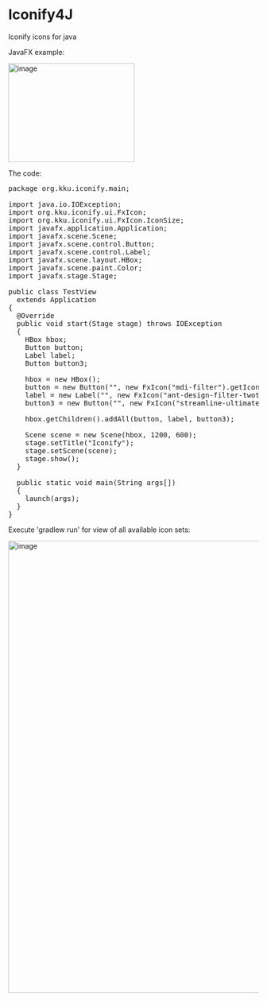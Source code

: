 # Iconify4J
Iconify icons for java

JavaFX example:

<img width="254" height="199" alt="image" src="https://github.com/user-attachments/assets/427d4299-bbed-48f1-ad07-b74e273d2d38" />

The code:
<pre>
package org.kku.iconify.main;

import java.io.IOException;
import org.kku.iconify.ui.FxIcon;
import org.kku.iconify.ui.FxIcon.IconSize;
import javafx.application.Application;
import javafx.scene.Scene;
import javafx.scene.control.Button;
import javafx.scene.control.Label;
import javafx.scene.layout.HBox;
import javafx.scene.paint.Color;
import javafx.stage.Stage;

public class TestView
  extends Application
{
  @Override
  public void start(Stage stage) throws IOException
  {
    HBox hbox;
    Button button;
    Label label;
    Button button3;

    hbox = new HBox();
    button = new Button("", new FxIcon("mdi-filter").getIconNode());
    label = new Label("", new FxIcon("ant-design-filter-twotone").size(IconSize.VERY_LARGE).getIconNode());
    button3 = new Button("", new FxIcon("streamline-ultimate-color-filter-1").size(IconSize.SUPER_LARGE).fillColor(Color.PURPLE).getIconNode());
    
    hbox.getChildren().addAll(button, label, button3);

    Scene scene = new Scene(hbox, 1200, 600);
    stage.setTitle("Iconify");
    stage.setScene(scene);
    stage.show();
  }

  public static void main(String args[])
  {
    launch(args);
  }
}
</pre>


Execute 'gradlew run' for view of all available icon sets:

<img width="1570" height="910" alt="image" src="https://github.com/user-attachments/assets/c2eb35d9-49e6-4628-8b79-6bf3625bbc05" />

